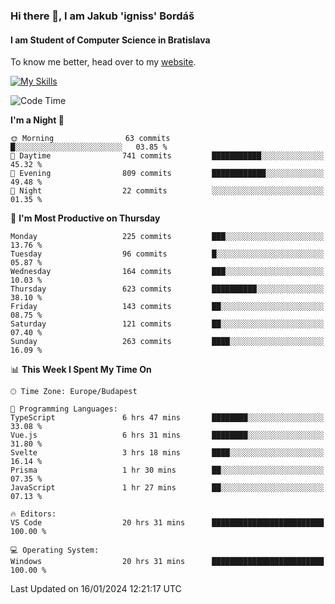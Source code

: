 ### Hi there 👋, I am Jakub 'igniss' Bordáš

#### I am Student of Computer Science in Bratislava
To know me better, head over to my [website](https://bordas.sk).

[![My Skills](https://skillicons.dev/icons?i=js,html,css,figma,svelte,java,kotlin,python,postgresql,typescript,nest,nodejs)](https://bordas.sk)


<!--START_SECTION:waka-->
![Code Time](http://img.shields.io/badge/Code%20Time-1%2C357%20hrs%203%20mins-blue)

**I'm a Night 🦉** 

```text
🌞 Morning                63 commits          █░░░░░░░░░░░░░░░░░░░░░░░░   03.85 % 
🌆 Daytime                741 commits         ███████████░░░░░░░░░░░░░░   45.32 % 
🌃 Evening                809 commits         ████████████░░░░░░░░░░░░░   49.48 % 
🌙 Night                  22 commits          ░░░░░░░░░░░░░░░░░░░░░░░░░   01.35 % 
```
📅 **I'm Most Productive on Thursday** 

```text
Monday                   225 commits         ███░░░░░░░░░░░░░░░░░░░░░░   13.76 % 
Tuesday                  96 commits          █░░░░░░░░░░░░░░░░░░░░░░░░   05.87 % 
Wednesday                164 commits         ███░░░░░░░░░░░░░░░░░░░░░░   10.03 % 
Thursday                 623 commits         ██████████░░░░░░░░░░░░░░░   38.10 % 
Friday                   143 commits         ██░░░░░░░░░░░░░░░░░░░░░░░   08.75 % 
Saturday                 121 commits         ██░░░░░░░░░░░░░░░░░░░░░░░   07.40 % 
Sunday                   263 commits         ████░░░░░░░░░░░░░░░░░░░░░   16.09 % 
```


📊 **This Week I Spent My Time On** 

```text
🕑︎ Time Zone: Europe/Budapest

💬 Programming Languages: 
TypeScript               6 hrs 47 mins       ████████░░░░░░░░░░░░░░░░░   33.08 % 
Vue.js                   6 hrs 31 mins       ████████░░░░░░░░░░░░░░░░░   31.80 % 
Svelte                   3 hrs 18 mins       ████░░░░░░░░░░░░░░░░░░░░░   16.14 % 
Prisma                   1 hr 30 mins        ██░░░░░░░░░░░░░░░░░░░░░░░   07.35 % 
JavaScript               1 hr 27 mins        ██░░░░░░░░░░░░░░░░░░░░░░░   07.13 % 

🔥 Editors: 
VS Code                  20 hrs 31 mins      █████████████████████████   100.00 % 

💻 Operating System: 
Windows                  20 hrs 31 mins      █████████████████████████   100.00 % 
```


 Last Updated on 16/01/2024 12:21:17 UTC
<!--END_SECTION:waka-->
